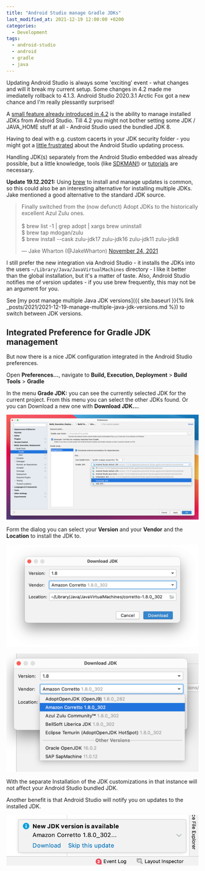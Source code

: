 ```yaml
---
title: "Android Studio manage Gradle JDKs"
last_modified_at: 2021-12-19 12:00:00 +0200
categories:
  - Development
tags:
  - android-studio
  - android
  - gradle
  - java
---
```


Updating Android Studio is always some 'exciting' event - what changes and will it break my current setup.
Some changes in 4.2 made me imediatelly rollback to 4.1.3.
Android Studio 2020.3.1 Arctic Fox got a new chance and I'm really plessantly surprised!

A [small feature already introduced in 4.2](https://developer.android.com/studio/releases#4.2-bundled-jdk-11) is the ability to manage installed JDKs from Android Studio.
Till 4.2 you might not bother setting some JDK / JAVA_HOME stuff at all - Android Studio used the bundled JDK 8.

Having to deal with e.g. custom cacerts in your JDK security folder - you might got a [little frustrated](https://stackoverflow.com/questions/51373608/some-conflicts-were-found-in-the-installation-area-android-studio-cacerts-er) about the Android Studio updating process.

Handling JDK(s) separately from the Android Studio embedded was already possible, but a little knowledge, tools (like [SDKMAN!](https://sdkman.io/jdks)) or [tutorials](https://mkyong.com/java/how-to-install-java-on-mac-osx) are necessary.

**Update 19.12.2021:** Using [brew](https://brew.sh) to install and manage updates is common, so this could also be an interesting alternative for installing multiple JDKs. Jake mentioned a good alternative to the standard JDK source.

<blockquote class="twitter-tweet"><p lang="en" dir="ltr">Finally switched from the (now defunct) Adopt JDKs to the historically excellent Azul Zulu ones.<br><br>$ brew list -1 | grep adopt | xargs brew uninstall<br>$ brew tap mdogan/zulu<br>$ brew install --cask zulu-jdk17 zulu-jdk16 zulu-jdk11 zulu-jdk8</p>&mdash; Jake Wharton (@JakeWharton) <a href="https://twitter.com/JakeWharton/status/1463524757765251082?ref_src=twsrc%5Etfw">November 24, 2021</a></blockquote> <script async src="https://platform.twitter.com/widgets.js" charset="utf-8"></script>

I still prefer the new integration via Android Studio - it installs the JDKs into the users `~/Library/Java/JavaVirtualMachines` directory - I like it better than the global installation, but it's a matter of taste. Also, Android Studio notifies me of version updates - if you use brew frequently, this may not be an argument for you.

See [my post manage multiple Java JDK versions]({{ site.baseurl }}{% link _posts/2021/2021-12-19-manage-multiple-java-jdk-versions.md %}) to switch between JDK versions.

## Integrated Preference for Gradle JDK management

But now there is a nice JDK configuration integrated in the Android Studio preferences.

Open **Preferences...**, navigate to **Build, Execution, Deployment** > **Build Tools** > **Gradle**

In the menu **Grade JDK:** you can see the currently selected JDK for the current project. From this menu you can select the other JDKs found. Or you can Download a new one with **Download JDK...**.

![Android Studio Preferences Gradle JDK](../../assets/images/2021/2021-08-28-android_studio_preferences_gradle_jdk.png)



Form the dialog you can select your **Version** and your **Vendor** and the **Location** to install the JDK to.

![2021-08-28-android_studio_preferences_gradle_jdk_download](../../assets/images/2021/2021-08-28-android_studio_preferences_gradle_jdk_download.png)

![2021-08-28-android_studio_preferences_gradle_jdk_download](../../assets/images/2021/2021-08-28-android_studio_preferences_gradle_jdk_download_vendor.png)

With the separate Installation of the JDK customizations in that instance will not affect your Android Studio bundled JDK.

Another benefit is that Android Studio will notify you on updates to the installed JDK.

![2021-08-28-android_studio_notification_jdk_update](../../assets/images/2021/2021-08-28-android_studio_notification_jdk_update.png)
